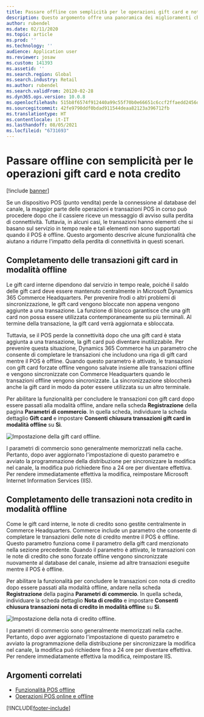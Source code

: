 ```yaml
---
title: Passare offline con semplicità per le operazioni gift card e nota credito
description: Questo argomento offre una panoramica dei miglioramenti che forniscono un passaggio offline fluido per tipi di pagamento specifici.
author: rubendel
ms.date: 02/11/2020
ms.topic: article
ms.prod: ''
ms.technology: ''
audience: Application user
ms.reviewer: josaw
ms.custom: 141393
ms.assetid: ''
ms.search.region: Global
ms.search.industry: Retail
ms.author: rubendel
ms.search.validFrom: 20120-02-28
ms.dyn365.ops.version: 10.0.8
ms.openlocfilehash: 515b8f6574f912440a99c55f70b0e66651c6ccf2ffaedd2456d87f4e799f8aac
ms.sourcegitcommit: 42fe9790ddf0bdad911544deaa82123a396712fb
ms.translationtype: HT
ms.contentlocale: it-IT
ms.lasthandoff: 08/05/2021
ms.locfileid: "6731693"
---
```

# <a name="seamless-offline-switch-for-gift-card-and-credit-memo-operations"></a>Passare offline con semplicità per le operazioni gift card e nota credito

[!include [banner](../includes/banner.md)]

Se un dispositivo POS (punto vendita) perde la connessione al database del canale, la maggior parte delle operazioni e transazioni POS in corso può procedere dopo che il cassiere riceve un messaggio di avviso sulla perdita di connettività. Tuttavia, in alcuni casi, le transazioni hanno elementi che si basano sul servizio in tempo reale e tali elementi non sono supportati quando il POS è offline. Questo argomento descrive alcune funzionalità che aiutano a ridurre l'impatto della perdita di connettività in questi scenari.

## <a name="completing-gift-card-transactions-in-offline-mode"></a>Completamento delle transazioni gift card in modalità offline

Le gift card interne dipendono dal servizio in tempo reale, poiché il saldo delle gift card deve essere mantenuto centralmente in Microsoft Dynamics 365 Commerce Headquarters. Per prevenire frodi o altri problemi di sincronizzazione, le gift card vengono bloccate non appena vengono aggiunte a una transazione. La funzione di blocco garantisce che una gift card non possa essere utilizzata contemporaneamente su più terminali. Al termine della transazione, la gift card verrà aggiornata e sbloccata.

Tuttavia, se il POS perde la connettività dopo che una gift card è stata aggiunta a una transazione, la gift card può diventare inutilizzabile. Per prevenire questa situazione, Dynamics 365 Commerce ha un parametro che consente di completare le transazioni che includono una riga di gift card mentre il POS è offline. Quando questo parametro è attivato, le transazioni con gift card forzate offline vengono salvate insieme alle transazioni offline e vengono sincronizzate con Commerce Headquarters quando le transazioni offline vengono sincronizzate. La sincronizzazione sbloccherà anche la gift card in modo da poter essere utilizzata su un altro terminale.

Per abilitare la funzionalità per concludere le transazioni con gift card dopo essere passati alla modalità offline, andare nella scheda **Registrazione** della pagina **Parametri di commercio**. In quella scheda, individuare la scheda dettaglio **Gift card** e impostare **Consenti chiusura transazioni gift card in modalità offline** su **Sì**.

![Impostazione della gift card offline.](../media/gift.png)

I parametri di commercio sono generalmente memorizzati nella cache. Pertanto, dopo aver aggiornato l'impostazione di questo parametro e avviato la programmazione della distribuzione per sincronizzare la modifica nel canale, la modifica può richiedere fino a 24 ore per diventare effettiva. Per rendere immediatamente effettiva la modifica, reimpostare Microsoft Internet Information Services (IIS).

## <a name="completing-credit-memo-transactions-in-offline-mode"></a>Completamento delle transazioni nota credito in modalità offline

Come le gift card interne, le note di credito sono gestite centralmente in Commerce Headquarters. Commerce include un parametro che consente di completare le transazioni delle note di credito mentre il POS è offline. Questo parametro funziona come il parametro della gift card menzionato nella sezione precedente. Quando il parametro è attivato, le transazioni con le note di credito che sono forzate offline vengono sincronizzate nuovamente al database del canale, insieme ad altre transazioni eseguite mentre il POS è offline.

Per abilitare la funzionalità per concludere le transazioni con nota di credito dopo essere passati alla modalità offline, andare nella scheda **Registrazione** della pagina **Parametri di commercio**. In quella scheda, individuare la scheda dettaglio **Nota di credito** e impostare **Consenti chiusura transazioni nota di credito in modalità offline** su **Sì**.

![Impostazione della nota di credito offline.](../media/creditmemo.png)

I parametri di commercio sono generalmente memorizzati nella cache. Pertanto, dopo aver aggiornato l'impostazione di questo parametro e avviato la programmazione della distribuzione per sincronizzare la modifica nel canale, la modifica può richiedere fino a 24 ore per diventare effettiva. Per rendere immediatamente effettiva la modifica, reimpostare IIS.

## <a name="related-topics"></a>Argomenti correlati

- [Funzionalità POS offline](../pos-offline-functionality.md)
- [Operazioni POS online e offline](../pos-operations.md)


[!INCLUDE[footer-include](../../includes/footer-banner.md)]